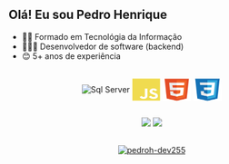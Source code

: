 ## Olá! Eu sou Pedro Henrique

- 👨‍🎓 Formado em Tecnológia da Informação
- 👨🏾‍💻 Desenvolvedor de software (backend) 
- 😊 5+ anos de experiência

<div style="display: inline_block" align="center"><br>
  <img align="center" alt="Sql Server" height="40" width="50" src="https://cdn.jsdelivr.net/gh/devicons/devicon/icons/microsoftsqlserver/microsoftsqlserver-plain-wordmark.svg" />
  <img align="center" alt="JavaScript" height="40" width="50" src="https://raw.githubusercontent.com/devicons/devicon/master/icons/javascript/javascript-plain.svg">
  <img align="center" alt="HTML" height="40" width="50" src="https://raw.githubusercontent.com/devicons/devicon/master/icons/html5/html5-original.svg">
  <img align="center" alt="CSS" height="40" width="50" src="https://raw.githubusercontent.com/devicons/devicon/master/icons/css3/css3-original.svg">
  
  ##
<div> 
  <a href = "mailto:henriquepedro1912@gmail.com"><img src="https://img.shields.io/badge/-Gmail-%23333?style=for-the-badge&logo=gmail" target="_blank"></a>
  <a href = "https://steamcommunity.com/id/Trash255/"><img src="[https://img.shields.io/badge/-Gmail-%23333?style=for-the-badge&logo=gmail](https://img.shields.io/badge/Steam-000000?style=for-the-badge&logo=steam&logoColor=white)" target="_blank"></a>
  
 ##
</div>

[![pedroh-dev255](https://github-readme-stats.vercel.app/api/top-langs/?username=pedroh-dev255&hide=html&layout=compact&theme=Tokyonight)](https://github.com/anuraghazra/github-readme-stats)
